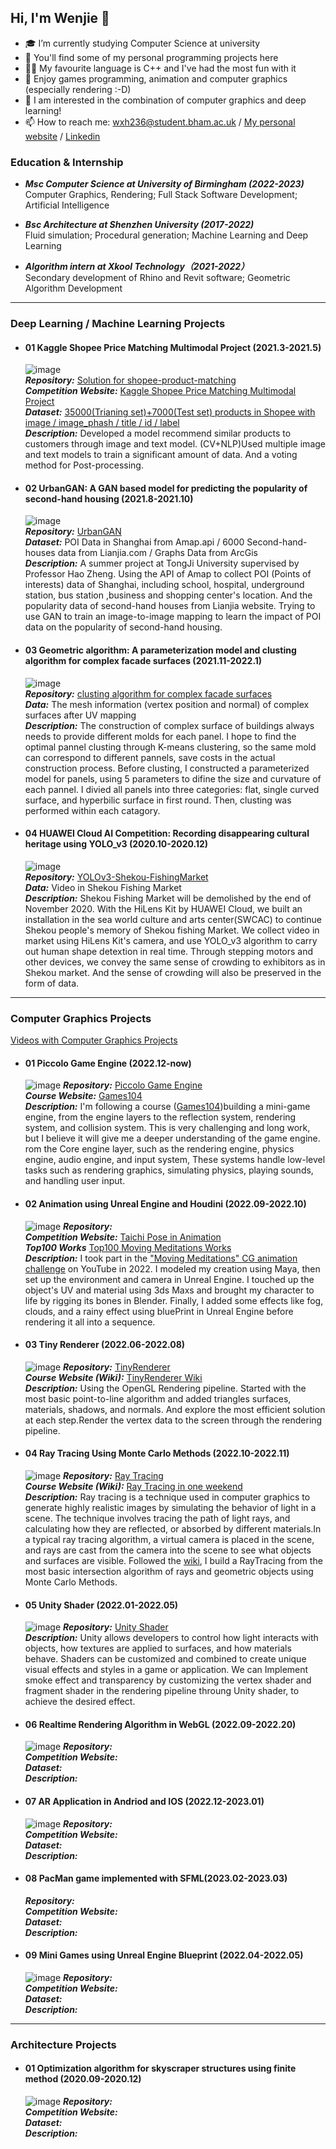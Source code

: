 ## Hi, I'm Wenjie 👋

- 🎓 I’m currently studying Computer Science at university
- 🔭 You'll find some of my personal programming projects here
- 👨‍💻 My favourite language is C++ and I've had the most fun with it
- 💭 Enjoy games programming, animation and computer graphics (especially rendering :-D)
- 🌱 I am interested in the combination of computer graphics and deep learning!
- 📫 How to reach me: wxh236@student.bham.ac.uk / [My personal website](https://wenjiehuang.net) / [Linkedin](https://www.linkedin.com/in/wenjie-huang-a1131317b/)

### Education & Internship

- ***Msc Computer Science at University of Birmingham (2022-2023)***\
  Computer Graphics, Rendering; Full Stack Software Development; Artificial Intelligence
  
- ***Bsc Architecture at Shenzhen University (2017-2022)***\
  Fluid simulation; Procedural generation; Machine Learning and Deep Learning
  
- ***Algorithm intern at Xkool Technology（2021-2022）***\
  Secondary development of Rhino and Revit software; Geometric Algorithm Development
  
___


### Deep Learning / Machine Learning Projects

- #### 01 Kaggle Shopee Price Matching Multimodal Project (2021.3-2021.5)
  ![image](https://user-images.githubusercontent.com/82434538/235367788-99edfa08-1607-4c30-8302-7829df334385.png)\
  ***Repository:*** [Solution for shopee-product-matching](https://github.com/SZU-WenjieHuang/Kaggle-Shopee-Price-Matching-Multimodal-Project)\
  ***Competition Website:*** [Kaggle Shopee Price Matching Multimodal Project](https://www.kaggle.com/competitions/shopee-product-matching)\
  ***Dataset:*** [35000(Trianing set)+7000(Test set) products in Shopee with image / image_phash / title / id / label](https://www.kaggle.com/competitions/shopee-product-matching/data)\
  ***Description:*** Developed a model recommend similar products to customers through image and text model. (CV+NLP)Used multiple image and text models to train a significant amount of data. And a voting method for Post-processing.


- #### 02 UrbanGAN: A GAN based model for predicting the popularity of second-hand housing (2021.8-2021.10)
  ![image](https://user-images.githubusercontent.com/82434538/235367824-ae42a995-00ad-4d98-96b5-e09f6e415b0a.png)\
  ***Repository:*** [UrbanGAN](https://github.com/SZU-WenjieHuang/UrbanGAN)\
  ***Dataset:*** POI Data in Shanghai from Amap.api / 6000 Second-hand-houses data from Lianjia.com / Graphs Data from ArcGis\
  ***Description:*** A summer project at TongJi University supervised by Professor Hao Zheng. Using the API of Amap to collect POI (Points of interests) data of Shanghai, including school, hospital, underground station, bus station ,business and shopping center's location. And the popularity data of second-hand houses from Lianjia website. Trying to use GAN to train an image-to-image mapping to learn the impact of POI data on the popularity of second-hand housing.
  
  
- #### 03 Geometric algorithm: A parameterization model and clusting algorithm for complex facade surfaces (2021.11-2022.1)
  ![image](https://user-images.githubusercontent.com/82434538/235367857-67b7efa0-0b40-46a2-a6b3-5c6d01e763fd.png)\
  ***Repository:*** [clusting algorithm for complex facade surfaces](https://github.com/SZU-WenjieHuang/clusting-algorithm-for-complex-facade-surfaces)\
  ***Data:*** The mesh information (vertex position and normal) of complex surfaces after UV mapping\
  ***Description:*** The construction of complex surface of buildings always needs to provide different molds for each panel. I hope to find the optimal pannel clusting through K-means clustering, so the same mold can correspond to different pannels, save costs in the actual construction process. Before clusting, I constructed a parameterized model for panels, using 5 parameters to difine the size and curvature of each pannel. I divied all panels into three categories: flat, single curved surface, and hyperbilic surface in first round. Then, clusting was performed within each catagory.
 
 
- #### 04 HUAWEI Cloud AI Competition: Recording disappearing cultural heritage using YOLO_v3 (2020.10-2020.12)
  ![image](https://user-images.githubusercontent.com/82434538/235367891-d0cd93e1-a20a-477c-8cfe-95c2a4ebcef3.png)\
  ***Repository:*** [YOLOv3-Shekou-FishingMarket](https://github.com/SZU-WenjieHuang/YOLOv3-ShekouMarket)\
  ***Data:*** Video in Shekou Fishing Market\
  ***Description:*** Shekou Fishing Market will be demolished by the end of November 2020. With the HiLens Kit by HUAWEI Cloud, we built an installation in the sea world culture and arts center(SWCAC) to continue Shekou people's memory of Shekou fishing Market. We collect video in market using HiLens Kit's camera, and use YOLO_v3 algorithm to carry out human shape detextion in real time. Through stepping motors and other devices, we convey the same sense of crowding to exhibitors as in Shekou market. And the sense of crowding will also be preserved in the form of data.

___

### Computer Graphics Projects
[Videos with Computer Graphics Projects](https://www.wenjiehuang.net/general-8)

- #### 01 Piccolo Game Engine (2022.12-now)
  ![image](https://user-images.githubusercontent.com/82434538/235370947-309b4b8d-f9e6-49f0-919e-85ab6ba9697f.png)
  ***Repository:*** [Piccolo Game Engine](https://github.com/SZU-WenjieHuang/Piccolo-GameEnging)\
  ***Course Website:*** [Games104](https://www.youtube.com/@piccoloengine)\
  ***Description:*** I'm following a course ([Games104](https://games104.boomingtech.com/sc/))building a mini-game engine, from the engine layers to the reflection system, rendering system, and collision system. This is very challenging and long work, but I believe it will give me a deeper understanding of the game engine. rom the Core engine layer, such as the rendering engine, physics engine, audio engine, and input system, These systems handle low-level tasks such as rendering graphics, simulating physics, playing sounds, and handling user input.


- #### 02 Animation using Unreal Engine and Houdini (2022.09-2022.10)
  ![image](https://user-images.githubusercontent.com/82434538/235370962-0014ae56-03dd-4d23-b2e0-4da13511aa9c.png)
  ***Repository:*** \
  ***Competition Website:*** [Taichi Pose in Animation](https://spaces.hightail.com/receive/W6tlKhjyWT)\
  ***Top100 Works*** [Top100 Moving Meditations Works](https://www.youtube.com/watch?v=8b5k0M8wTBg&t=23s)\
  ***Description:*** I took part in the ["Moving Meditations" CG animation challenge](https://www.youtube.com/watch?v=D0OvHVJV_XU&t=60s) on YouTube in 2022. I modeled my creation using Maya, then set up the environment and camera in Unreal Engine. I touched up the object's UV and material using 3ds Maxs and brought my character to life by rigging its bones in Blender. Finally, I added some effects like fog, clouds, and a rainy effect using bluePrint in Unreal Engine before rendering it all into a sequence.


- #### 03 Tiny Renderer (2022.06-2022.08)
  ![image](https://user-images.githubusercontent.com/82434538/235371020-def9d366-6221-438d-a78d-577447dbfdf6.png)
  ***Repository:*** [TinyRenderer](https://github.com/SZU-WenjieHuang/tinyrenderer)\
  ***Course Website (Wiki):*** [TinyRenderer Wiki](https://github.com/ssloy/tinyrenderer/wiki)\
  ***Description:*** Using the OpenGL Rendering pipeline. Started with the most basic point-to-line algorithm and added triangles surfaces, materials, shadows, and normals. And explore the most efficient solution at each step.Render the vertex data to the screen through the rendering pipeline.


- #### 04 Ray Tracing Using Monte Carlo Methods (2022.10-2022.11)
  ![image](https://user-images.githubusercontent.com/82434538/235371055-32570506-ae6c-4ebd-93d1-775515fd5ccc.png)
  ***Repository:***  [Ray Tracing](https://github.com/SZU-WenjieHuang/RayTracing)\
  ***Course Website (Wiki):*** [Ray Tracing in one weekend](https://raytracing.github.io/books/RayTracingInOneWeekend.html)\
  ***Description:*** Ray tracing is a technique used in computer graphics to generate highly realistic images by simulating the behavior of light in a scene. The technique involves tracing the path of light rays, and calculating how they are reflected, or absorbed by different materials.In a typical ray tracing algorithm, a virtual camera is placed in the scene, and rays are cast from the camera into the scene to see what objects and surfaces are visible. Followed the [wiki](https://raytracing.github.io/books/RayTracingInOneWeekend.html), I build a RayTracing from the most basic intersection algorithm of rays and geometric objects using Monte Carlo Methods.

- #### 05 Unity Shader (2022.01-2022.05)
  ![image](https://user-images.githubusercontent.com/82434538/235371077-5d5a485b-3245-4404-b8a7-de62c3729450.png)
  ***Repository:*** [Unity Shader](https://github.com/SZU-WenjieHuang/UnityShader)\
  ***Description:*** Unity allows developers to control how light interacts with objects, how textures are applied to surfaces, and how materials behave. Shaders can be customized and combined to create unique visual effects and styles in a game or application. We can Implement smoke effect and transparency by customizing the vertex shader and fragment shader in the rendering pipeline throung Unity shader, to achieve the desired effect.

- #### 06 Realtime Rendering Algorithm in WebGL (2022.09-2022.20)
  ![image](https://user-images.githubusercontent.com/82434538/235371123-02974423-62b5-458d-8759-f75a7b4b5d2d.png)
  ***Repository:*** \
  ***Competition Website:***\
  ***Dataset:***\
  ***Description:***

- #### 07 AR Application in Andriod and IOS (2022.12-2023.01)
  ![image](https://user-images.githubusercontent.com/82434538/235371164-8b1be4ab-5726-492f-bbd1-ec467e0b1523.png)
  ***Repository:*** \
  ***Competition Website:***\
  ***Dataset:***\
  ***Description:***

- #### 08 PacMan game implemented with SFML(2023.02-2023.03)
  ***Repository:*** \
  ***Competition Website:***\
  ***Dataset:***\
  ***Description:***

- #### 09 Mini Games using Unreal Engine Blueprint (2022.04-2022.05)
  ![image](https://user-images.githubusercontent.com/82434538/235372264-527157cd-2739-4fe3-a3a0-a5da382cc4a9.png)
  ***Repository:*** \
  ***Competition Website:***\
  ***Dataset:***\
  ***Description:***

___

### Architecture Projects

- #### 01 Optimization algorithm for skyscraper structures using finite method (2020.09-2020.12)
  ![image](https://user-images.githubusercontent.com/82434538/235371589-51ded1cb-a91f-4673-88c1-570120cab7d5.png)
  ***Repository:*** \
  ***Competition Website:***\
  ***Dataset:***\
  ***Description:***

  
<!--
**SZU-WenjieHuang/SZU-WenjieHuang** is a ✨ _special_ ✨ repository because its `README.md` (this file) appears on your GitHub profile.

Here are some ideas to get you started:

- 🔭 I’m currently working on ...
- 🌱 I’m currently learning ...
- 👯 I’m looking to collaborate on ...
- 🤔 I’m looking for help with ...
- 💬 Ask me about ...
- 📫 How to reach me: ...
- 😄 Pronouns: ...
- ⚡ Fun fact: ...
-->
